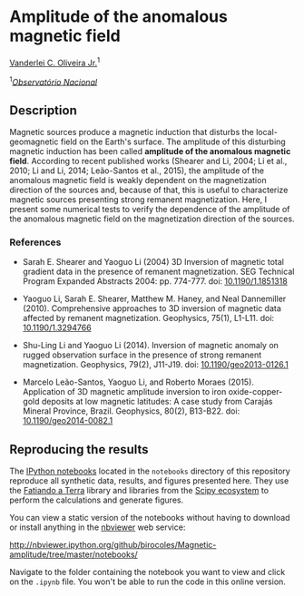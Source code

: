 # Amplitude of the anomalous magnetic field 

[Vanderlei C. Oliveira Jr.](http://fatiando.org/people/oliveira-jr/)<sup>1</sup>

<sup>1</sup>[*Observatório Nacional*](http://www.on.br/)

## Description

Magnetic sources produce a magnetic induction that disturbs the
local-geomagnetic field on the Earth's surface. The amplitude of 
this disturbing magnetic induction has been called **amplitude of
the anomalous magnetic field**. According to recent published works
(Shearer and Li, 2004; Li et al., 2010; Li and Li, 2014; 
Leão-Santos et al., 2015), the
amplitude of the anomalous magnetic field is weakly dependent on the
magnetization direction of the sources and, because of that, this is
useful to characterize magnetic sources presenting strong remanent 
magnetization. Here, I present some numerical tests to verify the 
dependence of the amplitude of the anomalous magnetic field on
the magnetization direction of the sources.

### References

* Sarah E. Shearer and Yaoguo Li (2004) 3D Inversion of magnetic total 
    gradient data in the presence of remanent magnetization. SEG Technical
    Program Expanded Abstracts 2004: pp. 774-777.
    doi: [10.1190/1.1851318](http://dx.doi.org/10.1190/1.1851318)

* Yaoguo Li, Sarah E. Shearer, Matthew M. Haney, and Neal Dannemiller (2010). 
    Comprehensive approaches to 3D inversion of magnetic data affected by remanent 
    magnetization. 
    Geophysics, 75(1), L1-L11.
    doi: [10.1190/1.3294766](http://dx.doi.org/10.1190/1.3294766)
    
* Shu-Ling Li and Yaoguo Li (2014). Inversion of magnetic anomaly on rugged 
    observation surface in the presence of strong remanent magnetization. 
    Geophysics, 79(2), J11-J19. 
    doi: [10.1190/geo2013-0126.1](http://dx.doi.org/10.1190/geo2013-0126.1)

* Marcelo Leão-Santos, Yaoguo Li, and Roberto Moraes (2015). 
    Application of 3D magnetic amplitude inversion to iron oxide-copper-gold 
    deposits at low magnetic latitudes: A case study from Carajás Mineral 
    Province, Brazil. 
    Geophysics, 80(2), B13-B22.
    doi: [10.1190/geo2014-0082.1](http://dx.doi.org/10.1190/geo2014-0082.1)

## Reproducing the results

The [IPython notebooks](http://ipython.org/notebook.html) located in the
`notebooks` directory of this repository
reproduce all synthetic data, results, and figures presented here.
They use the [Fatiando a Terra](http://fatiando.org) library
and libraries from the [Scipy ecosystem](http://scipy.org/)
to perform the calculations and generate figures.

You can view a static version of the notebooks without having to download or
install anything in the
[nbviewer](http://nbviewer.ipython.org/) web service:

http://nbviewer.ipython.org/github/birocoles/Magnetic-amplitude/tree/master/notebooks/

Navigate to the folder containing the notebook you want to view and click on
the `.ipynb` file. You won't be able to run the code in this online version.


